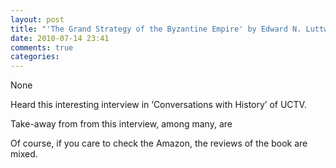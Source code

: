 ```yaml
---
layout: post
title: "'The Grand Strategy of the Byzantine Empire' by Edward N. Luttwak "
date: 2010-07-14 23:41
comments: true
categories: 
---
```


None


Heard this interesting interview in ‘Conversations with History’ of UCTV.


Take-away from from this interview, among many, are


Of course, if you care to check the Amazon, the reviews of the book are mixed.

